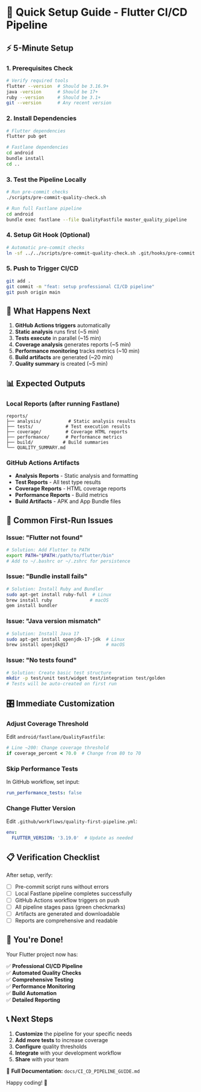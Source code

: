 # 🚀 Quick Setup Guide - Flutter CI/CD Pipeline

## ⚡ 5-Minute Setup

### 1. Prerequisites Check
```bash
# Verify required tools
flutter --version  # Should be 3.16.9+
java -version      # Should be 17+
ruby --version     # Should be 3.1+
git --version      # Any recent version
```

### 2. Install Dependencies
```bash
# Flutter dependencies
flutter pub get

# Fastlane dependencies
cd android
bundle install
cd ..
```

### 3. Test the Pipeline Locally
```bash
# Run pre-commit checks
./scripts/pre-commit-quality-check.sh

# Run full Fastlane pipeline
cd android
bundle exec fastlane --file QualityFastfile master_quality_pipeline
```

### 4. Setup Git Hook (Optional)
```bash
# Automatic pre-commit checks
ln -sf ../../scripts/pre-commit-quality-check.sh .git/hooks/pre-commit
```

### 5. Push to Trigger CI/CD
```bash
git add .
git commit -m "feat: setup professional CI/CD pipeline"
git push origin main
```

## 🎯 What Happens Next

1. **GitHub Actions triggers** automatically
2. **Static analysis** runs first (~5 min)
3. **Tests execute** in parallel (~15 min)
4. **Coverage analysis** generates reports (~5 min)
5. **Performance monitoring** tracks metrics (~10 min)
6. **Build artifacts** are generated (~20 min)
7. **Quality summary** is created (~5 min)

## 📊 Expected Outputs

### Local Reports (after running Fastlane)
```
reports/
├── analysis/          # Static analysis results
├── tests/            # Test execution results
├── coverage/         # Coverage HTML reports
├── performance/      # Performance metrics
├── build/           # Build summaries
└── QUALITY_SUMMARY.md
```

### GitHub Actions Artifacts
- **Analysis Reports** - Static analysis and formatting
- **Test Reports** - All test type results
- **Coverage Reports** - HTML coverage reports
- **Performance Reports** - Build metrics
- **Build Artifacts** - APK and App Bundle files

## 🔧 Common First-Run Issues

### Issue: "Flutter not found"
```bash
# Solution: Add Flutter to PATH
export PATH="$PATH:/path/to/flutter/bin"
# Add to ~/.bashrc or ~/.zshrc for persistence
```

### Issue: "Bundle install fails"
```bash
# Solution: Install Ruby and Bundler
sudo apt-get install ruby-full  # Linux
brew install ruby              # macOS
gem install bundler
```

### Issue: "Java version mismatch"
```bash
# Solution: Install Java 17
sudo apt-get install openjdk-17-jdk  # Linux
brew install openjdk@17              # macOS
```

### Issue: "No tests found"
```bash
# Solution: Create basic test structure
mkdir -p test/unit test/widget test/integration test/golden
# Tests will be auto-created on first run
```

## 🎛️ Immediate Customization

### Adjust Coverage Threshold
Edit `android/fastlane/QualityFastfile`:
```ruby
# Line ~200: Change coverage threshold
if coverage_percent < 70.0  # Change from 80 to 70
```

### Skip Performance Tests
In GitHub workflow, set input:
```yaml
run_performance_tests: false
```

### Change Flutter Version
Edit `.github/workflows/quality-first-pipeline.yml`:
```yaml
env:
  FLUTTER_VERSION: '3.19.0'  # Update as needed
```

## 📋 Verification Checklist

After setup, verify:

- [ ] Pre-commit script runs without errors
- [ ] Local Fastlane pipeline completes successfully
- [ ] GitHub Actions workflow triggers on push
- [ ] All pipeline stages pass (green checkmarks)
- [ ] Artifacts are generated and downloadable
- [ ] Reports are comprehensive and readable

## 🎉 You're Done!

Your Flutter project now has:

✅ **Professional CI/CD Pipeline**  
✅ **Automated Quality Checks**  
✅ **Comprehensive Testing**  
✅ **Performance Monitoring**  
✅ **Build Automation**  
✅ **Detailed Reporting**  

## 📞 Next Steps

1. **Customize** the pipeline for your specific needs
2. **Add more tests** to increase coverage
3. **Configure** quality thresholds
4. **Integrate** with your development workflow
5. **Share** with your team

📖 **Full Documentation:** `docs/CI_CD_PIPELINE_GUIDE.md`

Happy coding! 🚀
